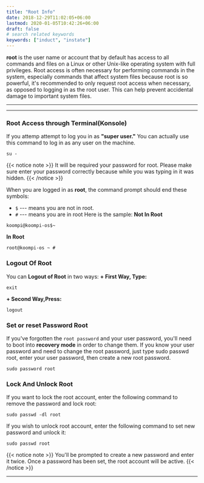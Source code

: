 ```yaml
---
title: "Root Info"
date: 2018-12-29T11:02:05+06:00
lastmod: 2020-01-05T10:42:26+06:00
draft: false
# search related keywords
keywords: ["induct", "instate"]
---
```

**root** is the user name or account that by default has access to all commands and files on a Linux or other Unix-like operating system with full privileges. Root access is often necessary for performing commands in the system, especially commands that affect system files because root is so powerful, it's recommended to only request root access when necessary, as opposed to logging in as the root user. This can help prevent accidental damage to important system files.

---
---

### Root Access through Terminal(Konsole)
If you attemp attempt to log you in as **"super user."** You can actually use this command to log in as any user on the machine.
```
su -
``` 
{{< notice note >}}
It will be required your password for root. Please make sure enter your password correctly because while you was typing in it was hidden.
{{< /notice >}}

When you are logged in as **root**, the command prompt should end these symbols:
- `$` --- means you are not in root.
- `#` --- means you are in root
Here is the sample:
**Not In Root**
```
koompi@koompi-os$~ 
```
**In Root**
```
root@koompi-os ~ #  
```
### Logout Of Root
You can **Logout of Root** in two ways:
**+ First Way, Type:**
```
exit
```
**+ Second Way,Press:**
```
logout
```
### Set or reset Password Root
If you've forgotten the `root password` and your user password, you'll need to boot into **recovery mode** in order to change them. If you know your user password and need to change the root password, just type sudo passwd root, enter your user password, then create a new root password. 
```
sudo password root
```
### Lock And Unlock Root
If you want to lock the root account, enter the following command to remove the password and lock root: 
```
sudo passwd -dl root
```
If you wish to unlock root account, enter the following command to set new password and unlock it:
```
sudo passwd root
```
{{< notice note >}}
You'll be prompted to create a new password and enter it twice. Once a password has been set, the root account will be active.
{{< /notice >}}

----